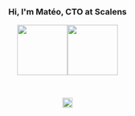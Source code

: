 <br>
<h3 align="center"> Hi, I'm Matéo, CTO at Scalens</h3>
<p align="center">
  <img src="https://i.giphy.com/media/LMt9638dO8dftAjtco/200.webp" width="100"><img src="https://www.rust-lang.org/logos/rust-logo-128x128.png" width=100>
</p>
<br>
<p align="center">
<a href="https://www.linkedin.com/in/mdelarbr/" target="_blank"><img align="center" src="https://cdn.jsdelivr.net/npm/simple-icons@3.0.1/icons/linkedin.svg" alt="mdelarbre" height="20" width="20" /></a>
</p>
